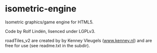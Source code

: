 isometric-engine
================

Isometric graphics/game engine for HTML5.

Code by Rolf Lindén, lisenced under LGPLv3.

roadTiles_v2 are created by by Kenney Vleugels (www.kenney.nl) and are
free for use (see readme.txt in the subdir).
